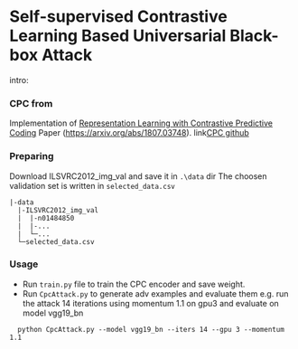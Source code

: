 # Self-supervised Contrastive Learning Based Universarial Black-box Attack
intro:

### CPC from

Implementation of [Representation Learning with Contrastive Predictive Coding](https://arxiv.org/abs/1807.03748) Paper (https://arxiv.org/abs/1807.03748).
link[CPC github](https://github.com/vwrj/CPC/tree/f263b969a1b41ba761342633fe46f0b8148a3212)

### Preparing
Download ILSVRC2012_img_val and save it in `.\data` dir
The choosen validation set is written in `selected_data.csv`
```
|-data
  |-ILSVRC2012_img_val
  |  |-n01484850
  |  |-...
  |  └─...
  └─selected_data.csv   
```

### Usage

- Run `train.py` file to train the CPC encoder and save weight.
- Run `CpcAttack.py` to generate adv examples and evaluate them
  e.g. run the attack 14 iterations using momentum 1.1 on gpu3 and evaluate on model vgg19_bn
```
  python CpcAttack.py --model vgg19_bn --iters 14 --gpu 3 --momentum 1.1
```


